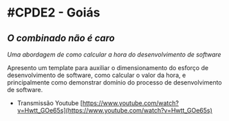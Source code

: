 #  #CPDE2 - Goiás


## _O combinado não é caro_
  _Uma abordagem de como calcular a hora do desenvolvimento de software_

Apresento um template para auxiliar o dimensionamento do esforço de desenvolvimento de software, como calcular o valor da hora, e principalmente como demonstrar domínio do processo de desenvolvimento de software.

 * Transmissão Youtube 
[https://www.youtube.com/watch?v=Hwtt_GOe65s](https://www.youtube.com/watch?v=Hwtt_GOe65s)
